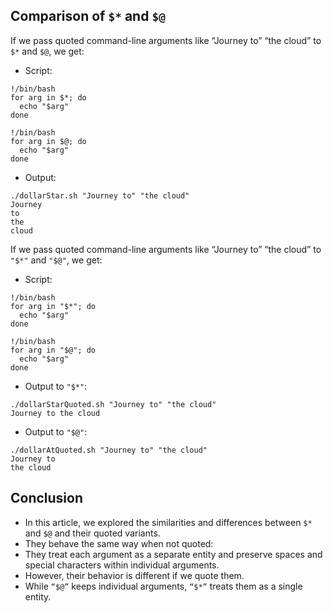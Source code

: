 ## Comparison of `$*` and `$@`
If we pass quoted command-line arguments like “Journey to” “the cloud” to `$*` and `$@`, we get:
- Script:
```
!/bin/bash
for arg in $*; do
  echo "$arg"
done
```
```
!/bin/bash
for arg in $@; do
  echo "$arg"
done
```
- Output:
```
./dollarStar.sh "Journey to" "the cloud"
Journey 
to 
the 
cloud
```
If we pass quoted command-line arguments like “Journey to” “the cloud” to `"$*"` and `"$@"`, we get:
- Script:
```
!/bin/bash
for arg in "$*"; do
  echo "$arg"
done
```
```
!/bin/bash
for arg in "$@"; do
  echo "$arg"
done
```
- Output to `"$*"`:
```
./dollarStarQuoted.sh "Journey to" "the cloud"
Journey to the cloud
```
- Output to `"$@"`:
```
./dollarAtQuoted.sh "Journey to" "the cloud"
Journey to
the cloud
```

## Conclusion
- In this article, we explored the similarities and differences between `$*` and `$@` and their quoted variants. 
- They behave the same way when not quoted: 
- They treat each argument as a separate entity and preserve spaces and special characters within individual arguments. 
- However, their behavior is different if we quote them. 
- While `“$@”` keeps individual arguments, `“$*”` treats them as a single entity.



